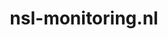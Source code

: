 ---
layout: post
title:  "nsl-monitoring.nl"
internal_url:  "/data/nsl-monitoring.nl.html"
categories: dutchgov
---